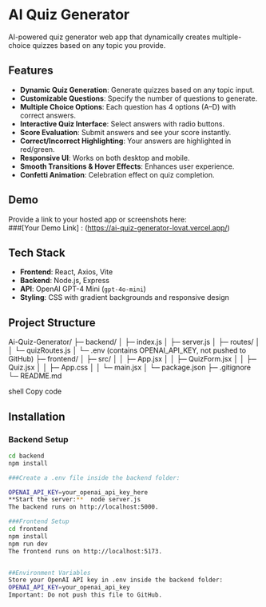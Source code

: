 # AI Quiz Generator

AI-powered quiz generator web app that dynamically creates multiple-choice quizzes based on any topic you provide.

## Features

- **Dynamic Quiz Generation**: Generate quizzes based on any topic input.  
- **Customizable Questions**: Specify the number of questions to generate.  
- **Multiple Choice Options**: Each question has 4 options (A–D) with correct answers.  
- **Interactive Quiz Interface**: Select answers with radio buttons.  
- **Score Evaluation**: Submit answers and see your score instantly.  
- **Correct/Incorrect Highlighting**: Your answers are highlighted in red/green.  
- **Responsive UI**: Works on both desktop and mobile.  
- **Smooth Transitions & Hover Effects**: Enhances user experience.  
- **Confetti Animation**: Celebration effect on quiz completion.  

## Demo

Provide a link to your hosted app or screenshots here:  
###[Your Demo Link] : (https://ai-quiz-generator-lovat.vercel.app/)

## Tech Stack

- **Frontend**: React, Axios, Vite  
- **Backend**: Node.js, Express  
- **API**: OpenAI GPT-4 Mini (`gpt-4o-mini`)  
- **Styling**: CSS with gradient backgrounds and responsive design  

## Project Structure

Ai-Quiz-Generator/
├─ backend/
│ ├─ index.js
│ ├─ server.js
│ ├─ routes/
│ │ └─ quizRoutes.js
│ └─ .env (contains OPENAI_API_KEY, not pushed to GitHub)
├─ frontend/
│ ├─ src/
│ │ ├─ App.jsx
│ │ ├─ QuizForm.jsx
│ │ ├─ Quiz.jsx
│ │ ├─ App.css
│ │ └─ main.jsx
│ └─ package.json
├─ .gitignore
└─ README.md

shell
Copy code

## Installation

### Backend Setup
```bash
cd backend
npm install

###Create a .env file inside the backend folder:

OPENAI_API_KEY=your_openai_api_key_here
**Start the server:**  node server.js
The backend runs on http://localhost:5000.

###Frontend Setup
cd frontend
npm install
npm run dev
The frontend runs on http://localhost:5173.


##Environment Variables
Store your OpenAI API key in .env inside the backend folder:
OPENAI_API_KEY=your_openai_api_key
Important: Do not push this file to GitHub.

